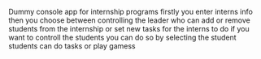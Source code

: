 Dummy console app for internship programs
firstly you enter interns info
then you choose between controlling the leader who can add or remove students from the internship
or set new tasks for the interns to do
if you want to controll the students you can do so by selecting the student students can do tasks or play gamess
